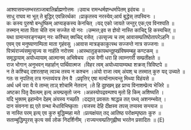 

  
आश्वासयन्तम्भरतञ्जाबालिर्ब्राह्मणोत्तमः ।उवाच रामन्धर्मज्ञन्धर्मापेतम् इदंवचः  ॥   
साधु राघव मा भूत् ते बुद्धिर् एवन्निरर्थका ।प्राकृतस्य नरस्येव;आर्य बुद्धेस् तपस्विनः ।  
कः कस्य पुरुषो बन्धुष्किम् आप्यङ्कस्य केनचित् ।यद् एको जायते जन्तुर् एक;एव विनश्यति  ॥   
तस्मान् माता पिता चेति राम सज्जेत यो नरः ।उम्मत्त;इव स ज्ञेयो नास्ति काचिद्द् हि कस्यचित्  ॥   
यथा ग्रामान्तरङ्गच्छन् नरः कश्चित् क्वचिद् वसेत् ।उत्सृज्य च तम् आवासम्प्रतिष्ठेतापरेऽहनि  ॥   
एवम् एव मनुष्याणाम्पिता माता गृहंवसु ।आवास मात्रङ्काकुत्स्थ सज्जन्ते नात्र सज्जनाः  ॥   
पित्र्यंराज्यंसमुत्सृज्य स नार्हति नरोत्तम ।आस्थातुङ्कापथन्दुह्खंविषमम्बहु कण्टकम्  ॥   
समृद्धायाम् अयोध्यायाम् आत्मानम् अभिषेचय ।एक वेणी धरा हि त्वाम्नगरी सम्प्रतीक्षते  ॥   
राज भोगान् अनुभवन् महार्हान् पार्थिवात्मज ।विहर त्वम् अयोध्यायाम्यथा शक्रस् त्रिविष्टपे  ॥   
न ते कश्चिद् दशरतह्स् त्वञ्च तस्य न कश्चन ।अंयो राजा त्वम् अंयश् च तस्मात् कुरु यद् उच्यते  ॥   
गतः स नृपतिस् तत्र गन्तव्यंयत्र तेन वै ।प्रवृत्तिर् एषा मर्त्यानाम्त्वन्तु मिथ्या विहंयसे  ॥   
अर्थ धर्म परा ये ये ताम्स् ताञ् शोचामि नेतरान् ।ते हि दुह्खम् इह प्राप्य विनाशम्प्रेत्य भेजिरे  ॥   
अष्टका पितृ दैवत्यम् इत्य् अयम्प्रसृतो जनः ।अन्नस्योपद्रवम्पश्य मृतो हि किम् अशिष्यति ।  
यदि भुक्तम् इहाम्येन देहम् अंयस्य गच्छति ।दद्यात् प्रवसतः श्राद्धन्न तत् पथ्य् अशनम्भवेत् ।  
दान संवनना ह्य् एते ग्रन्था मेधाविभिष्कृताः ।यजस्व देहि दीक्षस्व तपस् तप्यस्व सन्त्यज  ॥   
स नास्ति परम् इत्य् एव कुरु बुद्धिम्महा मते ।प्रत्यक्षंयत् तद् आतिष्ठ परोक्षम्पृष्ठतः कुरु  ॥   
सताम्बुद्धिम्पुरस् कृत्य सर्व लोक निदर्शिनीम् ।राज्यन्त्वम्प्रतिगृह्णीष्व भरतेन प्रसादितः  ॥ (E)  
